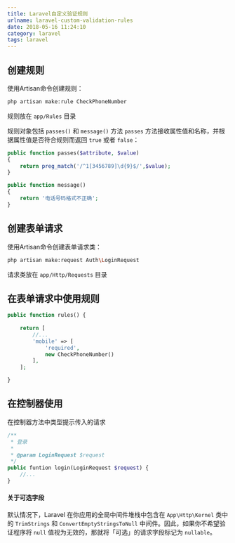 ```yaml
---
title: Laravel自定义验证规则
urlname: laravel-custom-validation-rules
date: 2018-05-16 11:24:10
category: laravel
tags: laravel
---
```

## 创建规则
使用Artisan命令创建规则：
```bash
php artisan make:rule CheckPhoneNumber
```
规则放在 `app/Rules` 目录

规则对象包括 `passes()` 和 `message()` 方法 
`passes` 方法接收属性值和名称，并根据属性值是否符合规则而返回 `true` 或者 `false`：
```php
public function passes($attribute, $value)
{
    return preg_match('/^1[3456789]\d{9}$/',$value);
}

public function message()
{
    return '电话号码格式不正确';
}
```
<!-- more -->
## 创建表单请求
使用Artisan命令创建表单请求类：
```bash
php artisan make:request Auth\LoginRequest
```
请求类放在 `app/Http/Requests` 目录

## 在表单请求中使用规则
```php
public function rules() {
    
    return [
        //...
        'mobile' => [
            'required',
            new CheckPhoneNumber()
        ],
    ];

}
```

## 在控制器使用
在控制器方法中类型提示传入的请求
```php
/**
 * 登录
 *
 * @param LoginRequest $request
 */
public funtion login(LoginRequest $request) {
    //...
}
```

#### 关于可选字段
默认情况下，Laravel 在你应用的全局中间件堆栈中包含在 `App\Http\Kernel` 类中的 `TrimStrings` 和 `ConvertEmptyStringsToNull` 中间件。因此，如果你不希望验证程序将 `null` 值视为无效的，那就将「可选」的请求字段标记为 `nullable`。